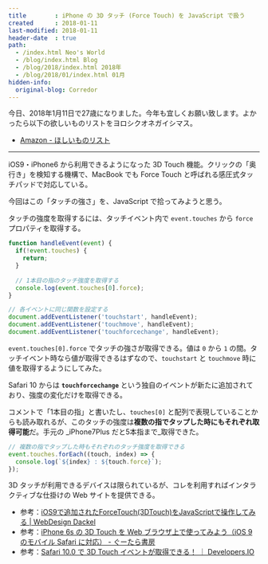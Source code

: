 ```yaml
---
title        : iPhone の 3D タッチ (Force Touch) を JavaScript で扱う
created      : 2018-01-11
last-modified: 2018-01-11
header-date  : true
path:
  - /index.html Neo's World
  - /blog/index.html Blog
  - /blog/2018/index.html 2018年
  - /blog/2018/01/index.html 01月
hidden-info:
  original-blog: Corredor
---
```


今日、2018年1月11日で27歳になりました。今年も宜しくお願い致します。よかったら以下の欲しいものリストをヨロシクオネガイシマス。

- [Amazon - ほしいものリスト](https://www.amazon.co.jp/gp/registry/wishlist/3GI7U5CDZXJFU/)

---

iOS9・iPhone6 から利用できるようになった 3D Touch 機能。クリックの「奥行き」を検知する機構で、MacBook でも Force Touch と呼ばれる感圧式タッチパッドで対応している。

今回はこの「タッチの強さ」を、JavaScript で拾ってみようと思う。

タッチの強度を取得するには、タッチイベント内で `event.touches` から `force` プロパティを取得する。

```javascript
function handleEvent(event) {
  if(!event.touches) {
    return;
  }
  
  // 1本目の指のタッチ強度を取得する
  console.log(event.touches[0].force);
}

// 各イベントに同じ関数を設定する
document.addEventListener('touchstart', handleEvent);
document.addEventListener('touchmove', handleEvent);
document.addEventListener('touchforcechange', handleEvent);
```

`event.touches[0].force` でタッチの強さが取得できる。値は `0` から `1` の間。タッチイベント時なら値が取得できるはずなので、`touchstart` と `touchmove` 時に値を取得するようにしてみた。

Safari 10 からは **`touchforcechange`** という独自のイベントが新たに追加されており、強度の変化だけを取得できる。

コメントで「1本目の指」と書いたし、`touches[0]` と配列で表現していることからも読み取れるが、このタッチの強度は**複数の指でタップした時にもそれぞれ取得可能**だ。手元の _iPhone7Plus だと5本指まで_取得できた。

```javascript
// 複数の指でタップした時もそれぞれのタッチ強度を取得できる
event.touches.forEach((touch, index) => {
  console.log(`${index} : ${touch.force}`);
});
```

3D タッチが利用できるデバイスは限られているが、コレを利用すればインタラクティブな仕掛けの Web サイトを提供できる。

- 参考：[iOS9で追加されたForceTouch(3DTouch)をJavaScriptで操作してみる | WebDesign Dackel](http://webdesign-dackel.com/2015/10/04/force-touch-javascript/)
- 参考：[iPhone 6s の 3D Touch を Web ブラウザ上で使ってみよう（iOS 9 のモバイル Safari に対応） - ぐーたら書房](http://gootara.org/library/2015/10/iphone-6s-3d-touch-web-ios-9-safari.html)
- 参考：[Safari 10.0 で 3D Touch イベントが取得できる！ ｜ Developers.IO](https://dev.classmethod.jp/smartphone/iphone/safari-10-3d-touch-event/)
